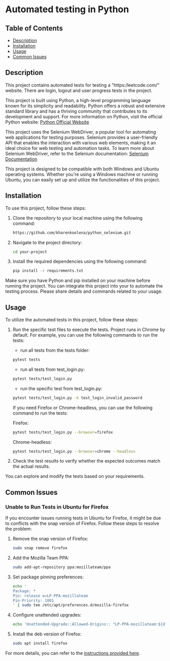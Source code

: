 # Automated testing in Python


## Table of Contents

- [Description](#description)
- [Installation](#installation)
- [Usage](#usage)
- [Common Issues](#usage)


## Description

This project contains automated tests for testing a "https:/leetcode.com/" website. There are login, logout and user progress tests in the project.

This project is built using Python, a high-level programming language known for its simplicity and readability. Python offers a robust and extensive standard library and has a thriving community that contributes to its development and support. For more information on Python, visit the official Python website: [Python Official Website](https://www.python.org/)

This project uses the Selenium WebDriver, a popular tool for automating web applications for testing purposes. Selenium provides a user-friendly API that enables the interaction with various web elements, making it an ideal choice for web testing and automation tasks. To learn more about Selenium WebDriver, refer to the Selenium documentation: [Selenium Documentation](https://www.selenium.dev/documentation/en/)

This project is designed to be compatible with both Windows and Ubuntu operating systems. Whether you're using a Windows machine or running Ubuntu, you can easily set up and utilize the functionalities of this project.


## Installation

To use this project, follow these steps:

1. Clone the repository to your local machine using the following command:

    ```bash
    https://github.com/kharenkoolena/python_selenium.git
    ```

2. Navigate to the project directory:

    ```bash
    cd your-project
    ```

3. Install the required dependencies using the following command:

    ```bash
    pip install -r requirements.txt
    ```

Make sure you have Python and pip installed on your machine before running the project. You can integrate this project into your to automate the testing process. Please share details and commands related to your usage.


## Usage

To utilize the automated tests in this project, follow these steps:

1. Run the specific test files to execute the tests. Project runs in Chrome by default. For example, you can use the following commands to run the tests:

	- run all tests from the tests folder:

    ```bash
	pytest tests
    ```
	
	- run all tests from test_login.py:

    ```bash
	pytest tests/test_login.py
    ```
	
	- run the specific test from test_login.py:
	
    ```bash
	pytest tests/test_login.py -k test_login_invalid_password
    ```
	
	If you need Firefox or Chrome-headless, you can use the following command to run the tests:
	
	Firefox:
	```bash
	pytest tests/test_login.py --browser=firefox
    ```
	
	Chrome-headless:
	```bash
	pytest tests/test_login.py --browser=chrome --headless
    ```
	
2. Check the test results to verify whether the expected outcomes match the actual results.

You can explore and modify the tests based on your requirements.


## Common Issues

### Unable to Run Tests in Ubuntu for Firefox

If you encounter issues running tests in Ubuntu for Firefox, it might be due to conflicts with the snap version of Firefox. Follow these steps to resolve the problem:

1. Remove the snap version of Firefox:

    ```bash
    sudo snap remove firefox
    ```

2. Add the Mozilla Team PPA:

    ```bash
    sudo add-apt-repository ppa:mozillateam/ppa
    ```

3. Set package pinning preferences:

    ```bash
    echo '
    Package: *
    Pin: release o=LP-PPA-mozillateam
    Pin-Priority: 1001
    ' | sudo tee /etc/apt/preferences.d/mozilla-firefox
    ```

4. Configure unattended upgrades:

    ```bash
    echo 'Unattended-Upgrade::Allowed-Origins:: "LP-PPA-mozillateam:${distro_codename}";' | sudo tee /etc/apt/apt.conf.d/51unattended-upgrades-firefox
    ```

5. Install the deb version of Firefox:

    ```bash
    sudo apt install firefox
    ```

For more details, you can refer to the [instructions provided here](https://www.omgubuntu.co.uk/2022/04/how-to-install-firefox-deb-apt-ubuntu-22-04).